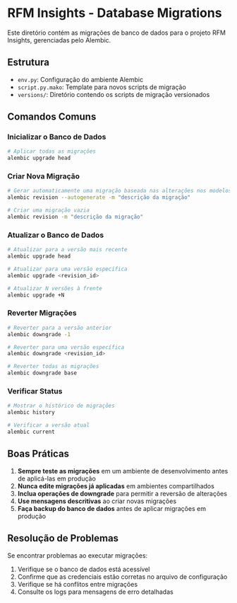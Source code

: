 # RFM Insights - Database Migrations

Este diretório contém as migrações de banco de dados para o projeto RFM Insights, gerenciadas pelo Alembic.

## Estrutura

- `env.py`: Configuração do ambiente Alembic
- `script.py.mako`: Template para novos scripts de migração
- `versions/`: Diretório contendo os scripts de migração versionados

## Comandos Comuns

### Inicializar o Banco de Dados

```bash
# Aplicar todas as migrações
alembic upgrade head
```

### Criar Nova Migração

```bash
# Gerar automaticamente uma migração baseada nas alterações nos modelos
alembic revision --autogenerate -m "descrição da migração"

# Criar uma migração vazia
alembic revision -m "descrição da migração"
```

### Atualizar o Banco de Dados

```bash
# Atualizar para a versão mais recente
alembic upgrade head

# Atualizar para uma versão específica
alembic upgrade <revision_id>

# Atualizar N versões à frente
alembic upgrade +N
```

### Reverter Migrações

```bash
# Reverter para a versão anterior
alembic downgrade -1

# Reverter para uma versão específica
alembic downgrade <revision_id>

# Reverter todas as migrações
alembic downgrade base
```

### Verificar Status

```bash
# Mostrar o histórico de migrações
alembic history

# Verificar a versão atual
alembic current
```

## Boas Práticas

1. **Sempre teste as migrações** em um ambiente de desenvolvimento antes de aplicá-las em produção
2. **Nunca edite migrações já aplicadas** em ambientes compartilhados
3. **Inclua operações de downgrade** para permitir a reversão de alterações
4. **Use mensagens descritivas** ao criar novas migrações
5. **Faça backup do banco de dados** antes de aplicar migrações em produção

## Resolução de Problemas

Se encontrar problemas ao executar migrações:

1. Verifique se o banco de dados está acessível
2. Confirme que as credenciais estão corretas no arquivo de configuração
3. Verifique se há conflitos entre migrações
4. Consulte os logs para mensagens de erro detalhadas